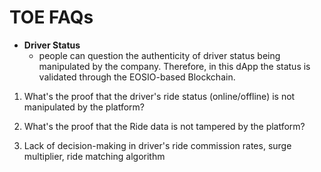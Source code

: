 # TOE FAQs
* __Driver Status__
	- people can question the authenticity of driver status being manipulated by the company. Therefore, in this dApp the status is validated through the EOSIO-based Blockchain.
	
1. What's the proof that the driver's ride status (online/offline) is not manipulated by the platform?

2. What's the proof that the Ride data is not tampered by the platform?
 
3. Lack of decision-making in driver's ride commission rates, surge multiplier, ride matching algorithm
